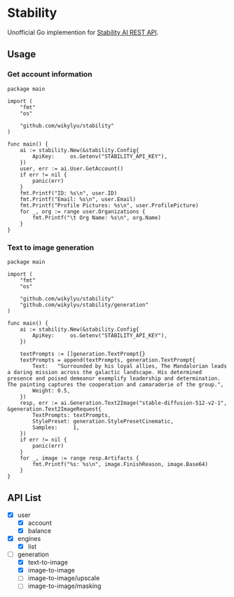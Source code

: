 # Stability

Unofficial Go implemention for [Stability AI REST API](https://platform.stability.ai/rest-api).

## Usage

### Get account information

```golang
package main

import (
	"fmt"
	"os"

	"github.com/wikylyu/stability"
)

func main() {
	ai := stability.New(&stability.Config{
		ApiKey:     os.Getenv("STABILITY_API_KEY"),
	})
	user, err := ai.User.GetAccount()
	if err != nil {
		panic(err)
	}
	fmt.Printf("ID: %s\n", user.ID)
	fmt.Printf("Email: %s\n", user.Email)
	fmt.Printf("Profile Pictures: %s\n", user.ProfilePicture)
	for _, org := range user.Organizations {
		fmt.Printf("\t Org Name: %s\n", org.Name)
	}
}

```

### Text to image generation

```golang
package main

import (
	"fmt"
	"os"

	"github.com/wikylyu/stability"
	"github.com/wikylyu/stability/generation"
)

func main() {
	ai := stability.New(&stability.Config{
		ApiKey:     os.Getenv("STABILITY_API_KEY"),
	})

	textPrompts := []generation.TextPrompt{}
	textPrompts = append(textPrompts, generation.TextPrompt{
		Text:   "Surrounded by his loyal allies, The Mandalorian leads a daring mission across the galactic landscape. His determined presence and poised demeanor exemplify leadership and determination. The painting captures the cooperation and camaraderie of the group.",
		Weight: 0.5,
	})
	resp, err := ai.Generation.Text2Image("stable-diffusion-512-v2-1", &generation.Text2ImageRequest{
		TextPrompts: textPrompts,
		StylePreset: generation.StylePresetCinematic,
		Samples:     1,
	})
	if err != nil {
		panic(err)
	}
	for _, image := range resp.Artifacts {
		fmt.Printf("%s: %s\n", image.FinishReason, image.Base64)
	}
}

```

## API List

- [x] user
  - [x] account
  - [x] balance
- [x] engines
  - [x] list
- [ ] generation
  - [x] text-to-image
  - [x] image-to-image
  - [ ] image-to-image/upscale
  - [ ] image-to-image/masking
